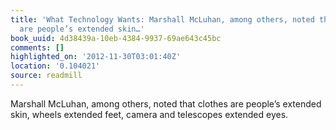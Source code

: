 ```yaml
---
title: 'What Technology Wants: Marshall McLuhan, among others, noted that clothes
  are people’s extended skin…'
book_uuid: 4d38439a-10eb-4384-9937-69ae643c45bc
comments: []
highlighted_on: '2012-11-30T03:01:40Z'
location: '0.104021'
source: readmill
---
```


Marshall McLuhan, among others, noted that clothes are people’s extended skin, wheels extended feet, camera and telescopes extended eyes.